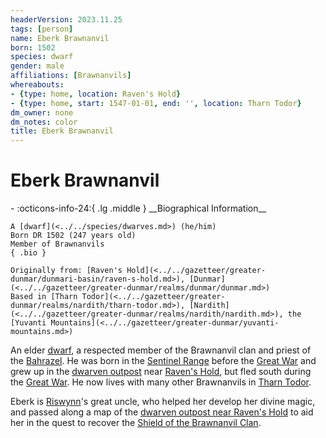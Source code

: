```yaml
---
headerVersion: 2023.11.25
tags: [person]
name: Eberk Brawnanvil
born: 1502
species: dwarf
gender: male
affiliations: [Brawnanvils]
whereabouts:
- {type: home, location: Raven's Hold}
- {type: home, start: 1547-01-01, end: '', location: Tharn Todor}
dm_owner: none
dm_notes: color
title: Eberk Brawnanvil
---
```

# Eberk Brawnanvil
<div class="grid cards ext-narrow-margin ext-one-column" markdown>
- :octicons-info-24:{ .lg .middle } __Biographical Information__

    A [dwarf](<../../species/dwarves.md>) (he/him)  
    Born DR 1502 (247 years old)  
    Member of Brawnanvils  
    { .bio }

    Originally from: [Raven's Hold](<../../gazetteer/greater-dunmar/dunmari-basin/raven-s-hold.md>), [Dunmar](<../../gazetteer/greater-dunmar/realms/dunmar/dunmar.md>)
    Based in [Tharn Todor](<../../gazetteer/greater-dunmar/realms/nardith/tharn-todor.md>), [Nardith](<../../gazetteer/greater-dunmar/realms/nardith/nardith.md>), the [Yuvanti Mountains](<../../gazetteer/greater-dunmar/yuvanti-mountains.md>)
</div>




An elder [dwarf](<../../species/dwarves.md>), a respected member of the Brawnanvil clan and priest of the [Bahrazel](<../../gods-and-religions/gods/embodied-gods/bahrazel/bahrazel.md>). He was born in the [Sentinel Range](<../../gazetteer/sentinel-range.md>) before the [Great War](<../../events/1500s/great-war.md>) and grew up in the [dwarven outpost](<../../gazetteer/greater-dunmar/dunmari-basin/dwarven-outpost-raven-s-hold.md>) near [Raven's Hold](<../../gazetteer/greater-dunmar/dunmari-basin/raven-s-hold.md>), but fled south during the [Great War](<../../events/1500s/great-war.md>). He now lives with many other Brawnanvils in [Tharn Todor](<../../gazetteer/greater-dunmar/realms/nardith/tharn-todor.md>). 


Eberk is [Riswynn](<../pcs/dunmar-fellowship/riswynn.md>)'s great uncle, who helped her develop her divine magic, and passed along a map of the [dwarven outpost near Raven's Hold](<../../gazetteer/greater-dunmar/dunmari-basin/dwarven-outpost-raven-s-hold.md>) to aid her in the quest to recover the [Shield of the Brawnanvil Clan](<../../campaigns/dunmari-frontier/treasure/shield-of-the-brawnanvil-clan.md>). 
